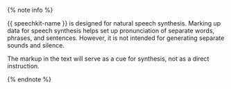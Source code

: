 {% note info %}

{{ speechkit-name }} is designed for natural speech synthesis. Marking up data for speech synthesis helps set up pronunciation of separate words, phrases, and sentences. However, it is not intended for generating separate sounds and silence.

The markup in the text will serve as a cue for synthesis, not as a direct instruction.

{% endnote %}